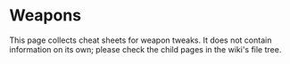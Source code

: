 # Weapons

This page collects cheat sheets for weapon tweaks. It does not contain information on its own; please check the child pages in the wiki's file tree.

